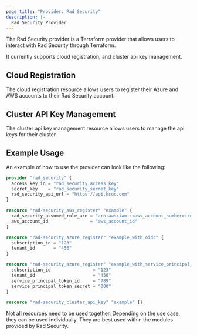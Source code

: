 ```yaml
---
page_title: "Provider: Rad Security"
description: |-
  Rad Security Provider
---
```


The Rad Security provider is a Terraform provider that allows users to interact with Rad Security through Terraform.

It currently supports cloud registration, and cluster api key management.

## Cloud Registration

The cloud registration resource allows users to register their Azure and AWS accounts to their Rad Security account.

## Cluster API Key Management

The cluster api key management resource allows users to manage the api keys for their cluster.

## Example Usage

An example of how to use the provider can look like the following:

```terraform
provider "rad_security" {
  access_key_id = "rad_security_access_key"
  secret_key    = "rad_security_secret_key"
  rad_security_api_url = "https://api.ksoc.com"
}

resource "rad-security_aws_register" "example" {
  rad_security_assumed_role_arn = "arn:aws:iam::<aws_account_number>:role/rad-security-connector"
  aws_account_id                = "aws_account_id"
}

resource "rad-security_azure_register" "example_with_oidc" {
  subscription_id = "123"
  tenant_id       = "456"
}

resource "rad-security_azure_register" "example_with_service_principal_id_and_secret" {
  subscription_id                = "123"
  tenant_id                      = "456"
  service_principal_token_id     = "789"
  service_principal_token_secret = "000"
}

resource "rad-security_cluster_api_key" "example" {}
```

Not all resources need to be used together. Depending on the use case, they can be used individually. They are best used within the modules provided by Rad Security.
